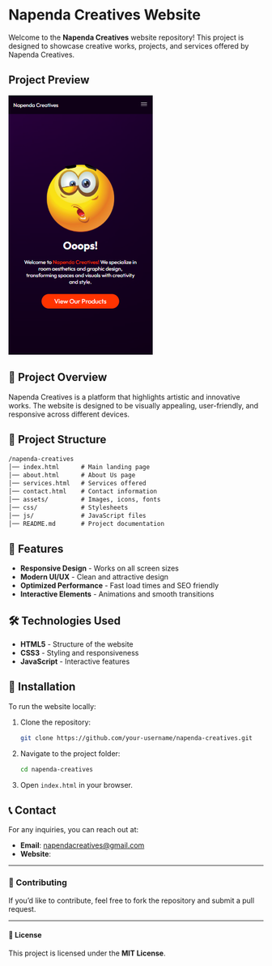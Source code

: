 # Napenda Creatives Website

Welcome to the **Napenda Creatives** website repository! This project is designed to showcase creative works, projects, and services offered by Napenda Creatives.

## Project Preview
<img src="./preview.png" alt="" >

## 🚀 Project Overview
Napenda Creatives is a platform that highlights artistic and innovative works. The website is designed to be visually appealing, user-friendly, and responsive across different devices.

## 📂 Project Structure
```
/napenda-creatives
│── index.html      # Main landing page
│── about.html      # About Us page
│── services.html   # Services offered
│── contact.html    # Contact information
│── assets/         # Images, icons, fonts
│── css/            # Stylesheets
│── js/             # JavaScript files
│── README.md       # Project documentation
```

## 🌟 Features
- **Responsive Design** - Works on all screen sizes
- **Modern UI/UX** - Clean and attractive design
- **Optimized Performance** - Fast load times and SEO friendly
- **Interactive Elements** - Animations and smooth transitions

## 🛠️ Technologies Used
- **HTML5** - Structure of the website
- **CSS3** - Styling and responsiveness
- **JavaScript** - Interactive features


## 📌 Installation
To run the website locally:
1. Clone the repository:
   ```bash
   git clone https://github.com/your-username/napenda-creatives.git
   ```
2. Navigate to the project folder:
   ```bash
   cd napenda-creatives
   ```
3. Open `index.html` in your browser.

## 📞 Contact
For any inquiries, you can reach out at:
- **Email**: napendacreatives@gmail.com
- **Website**: 

---
### 🌟 Contributing
If you’d like to contribute, feel free to fork the repository and submit a pull request.

---
#### 📜 License
This project is licensed under the **MIT License**.
